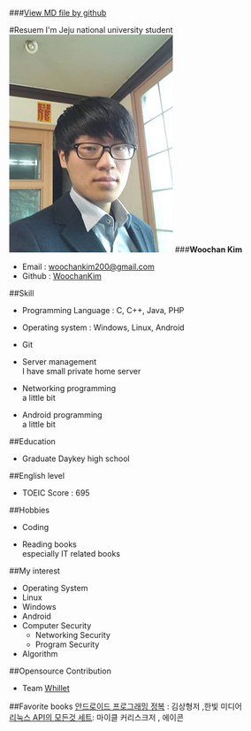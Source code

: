 
###[View MD file by github](https://github.com/supernet29/supernet29.github.io/blob/master/Resume/resume.md)

#Resuem
I'm Jeju national university student  
![My picture](image/picture.jpg)
###**Woochan Kim**
- Email : <woochankim200@gmail.com>
- Github : [WoochanKim](http://github.com/supernet29)

##Skill
- Programming Language : C, C++, Java, PHP

- Operating system : Windows, Linux, Android

- Git

- Server management  
   I have small private home server

- Networking programming  
    a little bit  

- Android programming  
    a little bit

##Education
  - Graduate Daykey high school


##English level
 - TOEIC Score : 695

##Hobbies
 - Coding

 - Reading books  
  especially   IT related books

##My interest
 - Operating System
  - Linux
  - Windows
  - Android
 - Computer Security
   - Networking Security
   - Program Security
 - Algorithm

##Opensource Contribution
- Team [Whillet](http://github.com/whillet)  


##Favorite books
[안드로이드 프로그래밍 정복](http://www.hanbit.co.kr/book/look.html?isbn=978-89-6848-003-4) : 김상형저 ,한빛 미디어  
[리눅스 API의 모든것 세트](http://www.acornpub.co.kr/book/linux-api-set): 마이클 커리스크저 , 에이콘

